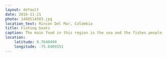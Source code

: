 ```yaml
---
layout: default
date: 2016-11-21
photo: 1480514503.jpg
location_text: Rincon Del Mar, Colombia
title: Fishing boats
caption: The main food in this region is the sea and the fishes people manage to get from it. Serve that with rice and some cooked bananas and you have a local meal. Very tasty but... you know... always the same.
location:
    latitude: 9.7640494
    longitude: -75.6409151
---
```

